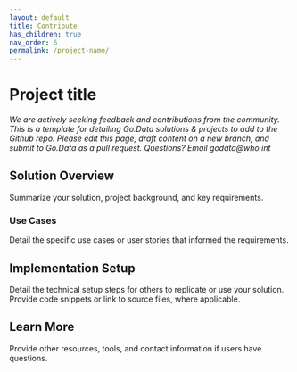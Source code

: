 ```yaml
---
layout: default
title: Contribute 
has_children: true
nav_order: 6
permalink: /project-name/
---
```


[//]: # (This page should be drafted using Markdown. See the Markdown Guide for syntax guidelines: https://www.markdownguide.org/basic-syntax/)

# Project title
_We are actively seeking feedback and contributions from the community. This is a template for detailing Go.Data solutions & projects to add to the Github repo. Please edit this page, draft content on a new branch, and submit to Go.Data as a pull request. Questions? Email godata@who.int_ 

## Solution Overview
Summarize your solution, project background, and key requirements. 

### Use Cases
Detail the specific use cases or user stories that informed the requirements. 

## Implementation Setup
Detail the technical setup steps for others to replicate or use your solution. Provide code snippets or link to source files, where applicable. 

## Learn More
Provide other resources, tools, and contact information if users have questions. 
